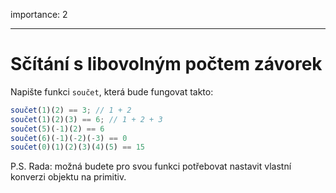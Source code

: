 importance: 2

---

# Sčítání s libovolným počtem závorek

Napište funkci `součet`, která bude fungovat takto:

```js
součet(1)(2) == 3; // 1 + 2
součet(1)(2)(3) == 6; // 1 + 2 + 3
součet(5)(-1)(2) == 6
součet(6)(-1)(-2)(-3) == 0
součet(0)(1)(2)(3)(4)(5) == 15
```

P.S. Rada: možná budete pro svou funkci potřebovat nastavit vlastní konverzi objektu na primitiv.